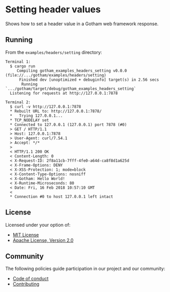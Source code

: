 # Setting header values

Shows how to set a header value in a Gotham web framework response.

## Running

From the `examples/headers/setting` directory:

```
Terminal 1:
  $ cargo run
     Compiling gotham_examples_headers_setting v0.0.0 (file://.../gotham/examples/headers/setting)
      Finished dev [unoptimized + debuginfo] target(s) in 2.56 secs
       Running `.../gotham/target/debug/gotham_examples_headers_setting`
  Listening for requests at http://127.0.0.1:7878

Terminal 2:
  $ curl -v http://127.0.0.1:7878
  * Rebuilt URL to: http://127.0.0.1:7878/
  *   Trying 127.0.0.1...
  * TCP_NODELAY set
  * Connected to 127.0.0.1 (127.0.0.1) port 7878 (#0)
  > GET / HTTP/1.1
  > Host: 127.0.0.1:7878
  > User-Agent: curl/7.54.1
  > Accept: */*
  >
  < HTTP/1.1 200 OK
  < Content-Length: 0
  < X-Request-ID: 2f8a11cb-7fff-4fe0-a64d-ca8f8d1a625d
  < X-Frame-Options: DENY
  < X-XSS-Protection: 1; mode=block
  < X-Content-Type-Options: nosniff
  < X-Gotham: Hello World!
  < X-Runtime-Microseconds: 80
  < Date: Fri, 16 Feb 2018 10:57:10 GMT
  <
  * Connection #0 to host 127.0.0.1 left intact
```

## License

Licensed under your option of:

* [MIT License](../../LICENSE-MIT)
* [Apache License, Version 2.0](../../LICENSE-APACHE)

## Community

The following policies guide participation in our project and our community:

* [Code of conduct](../../CODE_OF_CONDUCT.md)
* [Contributing](../../CONTRIBUTING.md)
